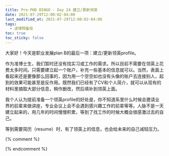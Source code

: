 ```yaml
---
title: Pre-PHD BINGO - Day 24 建立/更新领英
date: 2021-07-29T12:00:02-04:00
last_modified_at: 2021-07-29T12:00:02-04:00
tags:
  - 读博预备役
toc: true
toc_sticky: false
---
```


大家好！今天是职业发展plan B的最后一项：建立/更新领英profile。

<!--more-->

作为准博士生，我们暂时还没有找实习或工作的需求。所以目前不需要在领英上花费太多时间。只需要建立起一个账户，补充一些基本的信息就可以。当然，表面上看起来还是要像那么回事的，因为用一个空空如也没有头像的账户去连接别人，起到的效果可能甚至是反作用。既然我们已经有了CV和个人简介，就可以从现有的材料里摘取大部分信息，稍作删改，然后填补到领英上面。

我个人认为提前准备一个领英profile的好处是，你不知道系里什么时候会邀请业界的前辈来做讲座，专业会议上会不会遇到感兴趣工作的前辈等等。人脉不是一天建立起来的，用几年的时间慢慢积累，等到了找工作的时候大概会很感激过去的自己。

等到需要简历（resume）时，有了领英上的信息，也会给未来的自己减轻压力。

{% comment %}


{% endcomment %}